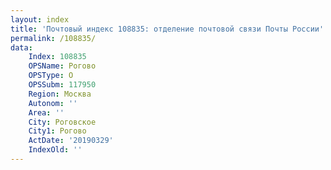 ```yaml
---
layout: index
title: 'Почтовый индекс 108835: отделение почтовой связи Почты России'
permalink: /108835/
data:
    Index: 108835
    OPSName: Рогово
    OPSType: О
    OPSSubm: 117950
    Region: Москва
    Autonom: ''
    Area: ''
    City: Роговское
    City1: Рогово
    ActDate: '20190329'
    IndexOld: ''
---
```

